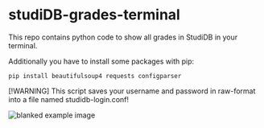# studiDB-grades-terminal
This repo contains python code to show all grades in StudiDB in your terminal.

Additionally you have to install some packages with pip:
```
pip install beautifulsoup4 requests configparser
```

[!WARNING]
This script saves your username and password in raw-format into a file named studidb-login.conf!

![blanked example image](https://github.com/qw3rtz3r/studiDB-grades-terminal/blob/main/blanked-example.png?raw=true)
